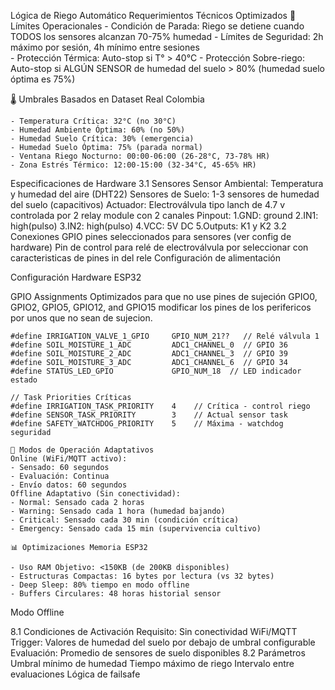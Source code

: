 Lógica de Riego Automático 
Requerimientos Técnicos Optimizados
 🎯 Límites Operacionales 
    - Condición de Parada: Riego se detiene cuando TODOS los sensores alcanzan 70-75% humedad
    - Límites de Seguridad: 2h máximo por sesión, 4h mínimo entre sesiones  
    - Protección Térmica: Auto-stop si T° > 40°C
    - Protección Sobre-riego: Auto-stop si ALGÚN SENSOR de humedad del suelo > 80% (humedad suelo óptima es 75%)

🌡️ Umbrales Basados en Dataset Real Colombia

    - Temperatura Crítica: 32°C (no 30°C)
    - Humedad Ambiente Óptima: 60% (no 50%)
    - Humedad Suelo Crítica: 30% (emergencia)
    - Humedad Suelo Óptima: 75% (parada normal)
    - Ventana Riego Nocturno: 00:00-06:00 (26-28°C, 73-78% HR)
    - Zona Estrés Térmico: 12:00-15:00 (32-34°C, 45-65% HR)

Especificaciones de Hardware
3.1 Sensores
Sensor Ambiental: Temperatura y humedad del aire (DHT22)
Sensores de Suelo: 1-3 sensores de humedad del suelo (capacitivos)
Actuador: Electroválvula tipo lanch de 4.7 v controlada  por 2 relay module con 2 canales 
Pinpout:
1.GND: ground 
2.IN1: high(pulso)
3.IN2: high(pulso) 
4.VCC: 5V DC 
5.Outputs: K1 y K2
3.2 Conexiones GPIO 
 pines seleccionados para sensores (ver config de hardware)
Pin de control para relé de electroválvula por seleccionar con caracteristicas de pines in del rele
Configuración de alimentación

Configuración Hardware ESP32

GPIO Assignments Optimizados para que no use pines de sujeción GPIO0, GPIO2, GPIO5, GPIO12, and GPIO15 modificar los pines de los perifericos por unos que no sean de sujecion. 
 
    #define IRRIGATION_VALVE_1_GPIO     GPIO_NUM_21??   // Relé válvula 1  
    #define SOIL_MOISTURE_1_ADC         ADC1_CHANNEL_0  // GPIO 36
    #define SOIL_MOISTURE_2_ADC         ADC1_CHANNEL_3  // GPIO 39  
    #define SOIL_MOISTURE_3_ADC         ADC1_CHANNEL_6  // GPIO 34
    #define STATUS_LED_GPIO             GPIO_NUM_18  // LED indicador estado

    // Task Priorities Críticas
    #define IRRIGATION_TASK_PRIORITY    4    // Crítica - control riego
    #define SENSOR_TASK_PRIORITY        3    // Actual sensor task  
    #define SAFETY_WATCHDOG_PRIORITY    5    // Máxima - watchdog seguridad

    🔄 Modos de Operación Adaptativos
    Online (WiFi/MQTT activo):
    - Sensado: 60 segundos
    - Evaluación: Continua
    - Envío datos: 60 segundos
    Offline Adaptativo (Sin conectividad):
    - Normal: Sensado cada 2 horas
    - Warning: Sensado cada 1 hora (humedad bajando)
    - Critical: Sensado cada 30 min (condición crítica)
    - Emergency: Sensado cada 15 min (supervivencia cultivo)

    📊 Optimizaciones Memoria ESP32

    - Uso RAM Objetivo: <150KB (de 200KB disponibles)
    - Estructuras Compactas: 16 bytes por lectura (vs 32 bytes)
    - Deep Sleep: 80% tiempo en modo offline
    - Buffers Circulares: 48 horas historial sensor
Modo Offline

8.1 Condiciones de Activación
Requisito: Sin conectividad WiFi/MQTT
Trigger: Valores de humedad del suelo por debajo de umbral configurable
Evaluación: Promedio de sensores de suelo disponibles
8.2 Parámetros
Umbral mínimo de humedad
Tiempo máximo de riego
Intervalo entre evaluaciones
Lógica de failsafe